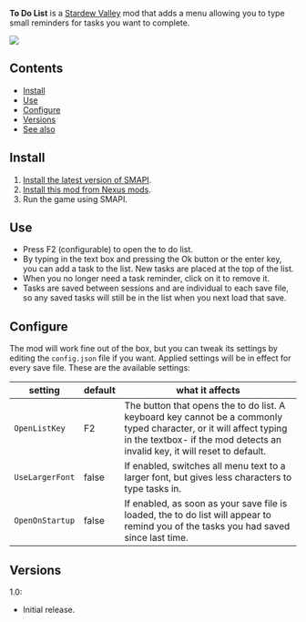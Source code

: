 **To Do List** is a [Stardew Valley](http://stardewvalley.net/) mod that adds a menu allowing you to type small reminders for tasks you want to complete. 

![](screenshots/usage.gif)

## Contents
* [Install](#install)
* [Use](#use)
* [Configure](#configure)
* [Versions](#versions)
* [See also](#see-also)

## Install
1. [Install the latest version of SMAPI](https://github.com/Pathoschild/SMAPI/releases).
2. [Install this mod from Nexus mods](http://www.nexusmods.com/stardewvalley/mods/NEXUSLINK/).
3. Run the game using SMAPI.

## Use
* Press F2 (configurable) to open the to do list.  
* By typing in the text box and pressing the Ok button or the enter key, you can add a task to the list. New tasks are placed at the top of the list.
* When you no longer need a task reminder, click on it to remove it. 
* Tasks are saved between sessions and are individual to each save file, so any saved tasks will still be in the list when you next load that save.

## Configure
The mod will work fine out of the box, but you can tweak its settings by editing the `config.json`
file if you want. Applied settings will be in effect for every save file. These are the available settings:

| setting           | default |what it affects
| ----------------- | --------|-------------------
| `OpenListKey` | F2 | The button that opens the to do list. A keyboard key cannot be a commonly typed character, or it will affect typing in the textbox- if the mod detects an invalid key, it will reset to default.
| `UseLargerFont` | false     | If enabled, switches all menu text to a larger font, but gives less characters to type tasks in.
| `OpenOnStartup` | false | If enabled, as soon as your save file is loaded, the to do list will appear to remind you of the tasks you had saved since last time.

## Versions
1.0:
* Initial release.

